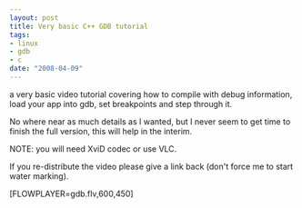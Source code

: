 ```yaml
--- 
layout: post
title: Very basic C++ GDB tutorial
tags: 
- linux
- gdb
- c
date: "2008-04-09"
---
```

a very basic video tutorial covering how to compile with debug information, load your app into gdb, set breakpoints and step through it.

No where near as much details as I wanted, but I never seem to get time to finish the full version, this will help in the interim.

NOTE: you will need XviD codec or use VLC.

If you re-distribute the video please give a link back (don't force me to start water marking).

[FLOWPLAYER=gdb.flv,600,450]
